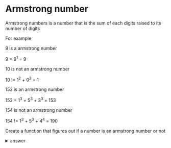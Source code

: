 # Armstrong number

Armstrong numbers is a number that is the sum of each digits raised to its number of digits 

For example


9 is a armstrong number

9 = 9<sup>1</sup> = 9

10 is not an armstrong number

10 != 1<sup>2</sup> + 0<sup>2</sup> = 1

153 is an armstrong number

153 = 1<sup>3</sup> + 5<sup>3</sup> + 3<sup>3</sup> = 153

154 is not an armstrong number

154 != 1<sup>3</sup> + 5<sup>3</sup> + 4<sup>4</sup> = 190

Create a function that figures out if a number is an armstrong number or not

<details>
  <summary>answer</summary>
  
  ```py
  def armstrong(n):
      digits = len(str(n))
      total = 0
      for a in str(n):
          total += int(a) ** digits
      print(total)
      return total == n 
  ```
</details>
